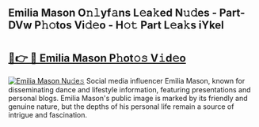 ## Emilia Mason O𝚗𝚕yf𝚊ns L𝚎a𝚔ed N𝚞𝚍es - Part-DVw P𝚑𝚘tos Vi𝚍𝚎o - H𝚘𝚝 Part L𝚎a𝚔s iYkel

# <h2><a href="http://kfbblfd.oniu.top/?m=Emilia+Mason">🔗👉 🔴 Emilia Mason P𝚑ot𝚘𝚜 V𝚒d𝚎o</a></h2>

[![Emilia Mason Nu𝚍e𝚜](https://i.imgur.com/0qMVB7G.gif)](http://kfbblfd.oniu.top/?m=Emilia+Mason)
Social media influencer Emilia Mason, known for disseminating dance and lifestyle information, featuring presentations and personal blogs. Emilia Mason's public image is marked by its friendly and genuine nature, but the depths of his personal life remain a source of intrigue and fascination.  
